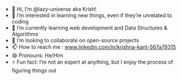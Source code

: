 - 👋 Hi, I’m @lazy-universe aka Krish!
- 👀 I’m interested in learning new things, even if they’re unrelated to coding
- 🌱 I’m currently learning web development and Data Structures & Algorithms
- 💞️ I’m looking to collaborate on open-source projects
- 📫 How to reach me : www.linkedin.com/in/krishna-kant-567a79315
- 😄 Pronouns: He/Him
- ⚡ Fun fact: I’m not an expert at anything, but I enjoy the process of figuring things out

<!---
lazy-universe/lazy-universe is a ✨ special ✨ repository because its `README.md` (this file) appears on your GitHub profile.
You can click the Preview link to take a look at your changes.
--->
